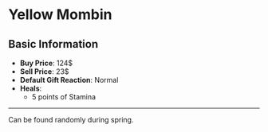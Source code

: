 # Yellow Mombin

## Basic Information

- **Buy Price**: 124$
- **Sell Price**: 23$
- **Default Gift Reaction**: Normal
- **Heals**:
  - 5 points of Stamina

---

Can be found randomly during spring.

